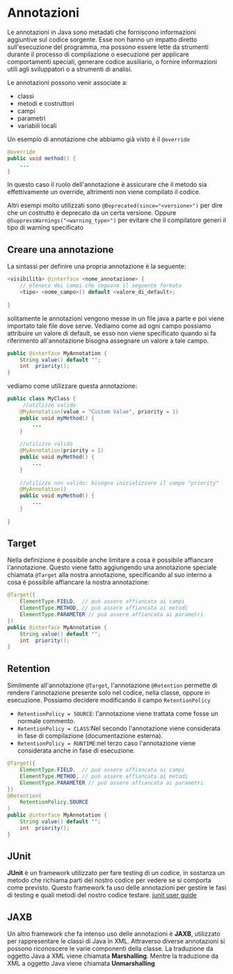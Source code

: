 ﻿# Annotazioni

Le annotazioni in Java sono metadati che forniscono informazioni aggiuntive sul codice sorgente.
Esse non hanno un impatto diretto sull'esecuzione del programma, ma possono essere lette da strumenti durante il processo di compilazione o esecuzione per applicare comportamenti speciali, generare codice ausiliario, o fornire informazioni utili agli sviluppatori o a strumenti di analisi.

Le annotazioni possono venir associate a:
- classi
- metodi e costruttori
- campi
- parametri
- variabili locali


Un esempio di annotazione che abbiamo già visto è il `@override`

```java
@override
public void method() {
	...
}
```
In questo caso il ruolo dell'annotazione è assicurare che il metodo sia effettivamente un override, altrimenti non viene compilato il codice.

Altri esempi molto utilizzati sono `@Deprecated(since="<versione>")` per dire che un costrutto è deprecato da un certa versione.
Oppure `@SuppressWarnings("<warning_type>")` per evitare che il compilatore generi il tipo di warning specificato

## Creare una annotazione

La sintassi per definire una propria annotazione è la seguente:

```java
<visibilità> @interface <nome_annotazione> {
	// eleneco dei campi che seguono il seguente formato
	<tipo> <nome_campo>() default <valore_di_default>;
	
}
```

solitamente le annotazioni vengono messe in un file java a parte e poi viene importato tale file dove serve.
Vediamo come ad ogni campo possiamo attribuire un valore di default, se esso non viene specificato quando si fa riferimento all'annotazione bisogna assegnare un valore a tale campo.


```java
public @interface MyAnnotation {
	String value() default "";
	int  priority();
}
```

vediamo come utilizzare questa annotazione:

```java
public class MyClass {
	 //utilizzo valido
    @MyAnnotation(value = "Custom Value", priority = 1)
    public void myMethod() {
        ...
    }
	
	//utilizzo valido
    @MyAnnotation(priority = 1)
    public void myMethod() {
        ...
    }
    
    //utilizzo non valido: bisogna inizializzare il campo "priority"
    @MyAnnotation()
    public void myMethod() {
        ...
    }
    
}

```

## Target

Nella definizione è possibile anche limitare a cosa è possibile affiancare l'annotazione.
Questo viene fatto aggiungendo una annotazione speciale chiamata `@Target` alla nostra annotazione, specificando al suo interno a cosa è possibile affiancare la nostra annotazione:

```java
@Target({
	ElementType.FIELD,	// può assere affiancata ai campi
	ElementType.METHOD,	// può assere affiancata ai metodi
	ElementType.PARAMETER // può assere affiancata ai parametri
})
public @interface MyAnnotation {
	String value() default "";
	int  priority();
}
```


## Retention

Similmente all'annotazione `@Target`, l'annotazione `@Retention` permette di rendere l'annotazione presente solo nel codice, nella classe, oppure in esecuzione.
Possiamo decidere modificando il campo `RetentionPolicy`
- `RetentionPolicy = SOURCE`: l'annotazione viene trattata come fosse un normale commento.
- `RetentionPolicy = CLASS`:Nel secondo l'annotazione viene considerata in fase di compilazione (documentazione esterna).
- `RetentionPolicy = RUNTIME`:nel terzo caso l'annotazione viene considerata anche in fase di esecuzione.


```java
@Target({
	ElementType.FIELD,	// può assere affiancata ai campi
	ElementType.METHOD,	// può assere affiancata ai metodi
	ElementType.PARAMETER // può assere affiancata ai parametri
})
@Retention(
	RetentionPolicy.SOURCE
)
public @interface MyAnnotation {
	String value() default "";
	int  priority();
}
```


## JUnit

**JUnit** è un framework utilizzato per fare testing di un codice, in sostanza un metodo che richiama parti del nostro codice per vedere se si comporta come previsto.
Questo framework fa uso delle annotazioni per gestire le fasi di testing e quali metodi del nostro codice testare.
[junit user guide](https://junit.org/junit5/docs/current/user-guide/)


## JAXB

Un altro framework che fa intenso uso delle annotazioni è **JAXB**, utilizzato per rappresentare le classi di Java in XML.
Attraverso diverse annotazioni si possono riconoscere le varie componenti della classe.
La traduzione da oggetto Java a XML viene chiamata **Marshalling**. Mentre la traduzione da XML a oggetto Java viene chiamata **Unmarshalling**
